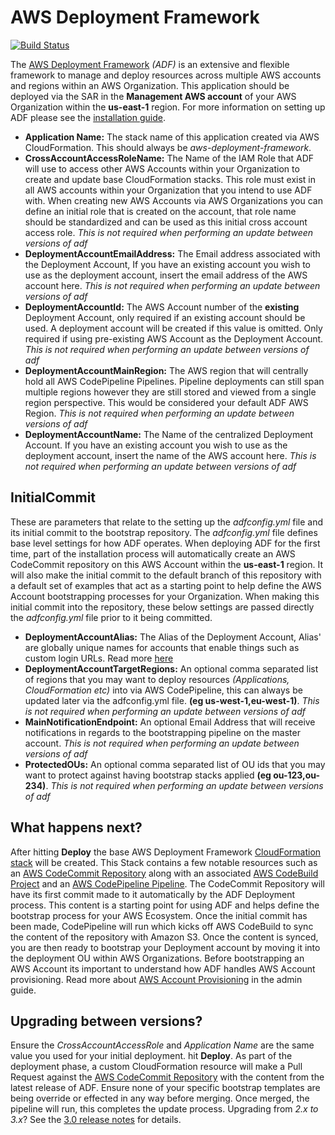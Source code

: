 # AWS Deployment Framework

[![Build Status](https://travis-ci.org/awslabs/aws-deployment-framework.svg?branch=master)](https://travis-ci.org/awslabs/aws-deployment-framework)

The [AWS Deployment Framework](https://github.com/awslabs/aws-deployment-framework) *(ADF)* is an extensive and flexible framework to manage and deploy resources across multiple AWS accounts and regions within an AWS Organization. This application should be deployed via the SAR in the **Management AWS account** of your AWS Organization within the **us-east-1** region. For more information on setting up ADF please see the [installation guide](https://github.com/awslabs/aws-deployment-framework/tree/master/docs/installation-guide.md).

- **Application Name:** The stack name of this application created via AWS CloudFormation. This should always be *aws-deployment-framework*.
- **CrossAccountAccessRoleName:** The Name of the IAM Role that ADF will use to access other AWS Accounts within your Organization to create and update base CloudFormation stacks. This role must exist in all AWS accounts within your Organization that you intend to use ADF with. When creating new AWS Accounts via AWS Organizations you can define an initial role that is created on the account, that role name should be standardized and can be used as this initial cross account access role. *This is not required when performing an update between versions of adf*
- **DeploymentAccountEmailAddress:** The Email address associated with the Deployment Account, If you have an existing account you wish to use as the deployment account, insert the email address of the AWS account here. *This is not required when performing an update between versions of adf*
- **DeploymentAccountId:** The AWS Account number of the **existing** Deployment Account, only required if an existing account should be used. A deployment account will be created if this value is omitted. Only required if using pre-existing AWS Account as the Deployment Account. *This is not required when performing an update between versions of adf*
- **DeploymentAccountMainRegion:** The AWS region that will centrally hold all AWS CodePipeline Pipelines. Pipeline deployments can still span multiple regions however they are still stored and viewed from a single region perspective. This would be considered your default ADF AWS Region. *This is not required when performing an update between versions of adf*
- **DeploymentAccountName:** The Name of the centralized Deployment Account. If you have an existing account you wish to use as the deployment account, insert the name of the AWS account here. *This is not required when performing an update between versions of adf*

## InitialCommit

These are parameters that relate to the setting up the *adfconfig.yml* file and its initial commit to the bootstrap repository. The *adfconfig.yml* file defines base level settings for how ADF operates. When deploying ADF for the first time, part of the installation process will automatically create an AWS CodeCommit repository on this AWS Account within the **us-east-1** region. It will also make the initial commit to the default branch of this repository with a default set of examples that act as a starting point to help define the AWS Account bootstrapping processes for your Organization. When making this initial commit into the repository, these below settings are passed directly the *adfconfig.yml* file prior to it being committed.

- **DeploymentAccountAlias:**
The Alias of the Deployment Account, Alias' are globally unique names for accounts that enable things such as custom login URLs. Read more [here](https://docs.aws.amazon.com/IAM/latest/UserGuide/console_account-alias.html#AboutAccountAlias)
- **DeploymentAccountTargetRegions:**
An optional comma separated list of regions that you may want to deploy resources *(Applications, CloudFormation etc)* into via AWS CodePipeline, this can always be updated later via the adfconfig.yml file. **(eg us-west-1,eu-west-1)**. *This is not required when performing an update between versions of adf*
- **MainNotificationEndpoint:**
An optional Email Address that will receive notifications in regards to the bootstrapping pipeline on the master account. *This is not required when performing an update between versions of adf*
- **ProtectedOUs:**
An optional comma separated list of OU ids that you may want to protect against having bootstrap stacks applied **(eg ou-123,ou-234)**. *This is not required when performing an update between versions of adf*

## What happens next?

After hitting **Deploy** the base AWS Deployment Framework [CloudFormation stack](https://console.aws.amazon.com/cloudformation/home?region=us-east-1#/stacks) will be created. This Stack contains a few notable resources such as an [AWS CodeCommit Repository](https://console.aws.amazon.com/codesuite/codecommit/repositories/aws-deployment-framework-bootstrap/browse?region=us-east-1) along with an associated [AWS CodeBuild Project](https://console.aws.amazon.com/codesuite/codebuild/projects/aws-deployment-framework-base-templates/history?region=us-east-1) and an [AWS CodePipeline Pipeline](https://console.aws.amazon.com/codesuite/codepipeline/pipelines/aws-deployment-framework-bootstrap-pipeline/view?region=us-east-1). The CodeCommit Repository will have its first commit made to it automatically by the ADF Deployment process. This content is a starting point for using ADF and helps define the bootstrap process for your AWS Ecosystem. Once the initial commit has been made, CodePipeline will run which kicks off AWS CodeBuild to sync the content of the repository with Amazon S3. Once the content is synced, you are then ready to bootstrap your Deployment account by moving it into the deployment OU within AWS Organizations. Before bootstrapping an AWS Account its important to understand how ADF handles AWS Account provisioning. Read more about [AWS Account Provisioning](./admin-guide.md) in the admin guide.

## Upgrading between versions?

Ensure the *CrossAccountAccessRole* and *Application Name* are the same value you used for your initial deployment. hit **Deploy**. As part of the deployment phase, a custom CloudFormation resource will make a Pull Request against the [AWS CodeCommit Repository](https://console.aws.amazon.com/codesuite/codecommit/repositories/aws-deployment-framework-bootstrap/browse?region=us-east-1) with the content from the latest release of ADF. Ensure none of your specific bootstrap templates are being override or effected in any way before merging. Once merged, the pipeline will run, this completes the update process. Upgrading from *2.x to 3.x*? See the [3.0 release notes](https://github.com/awslabs/aws-deployment-framework/releases) for details.
